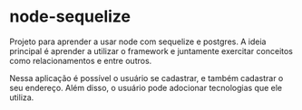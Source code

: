 # node-sequelize
Projeto para aprender a usar node com sequelize e postgres. 
A ideia principal é aprender a utilizar o framework e juntamente exercitar conceitos como relacionamentos e entre outros.


Nessa aplicação é possível o usuário se cadastrar, e também cadastrar o seu endereço. Além disso, o usuário pode adocionar tecnologias que ele utiliza.



